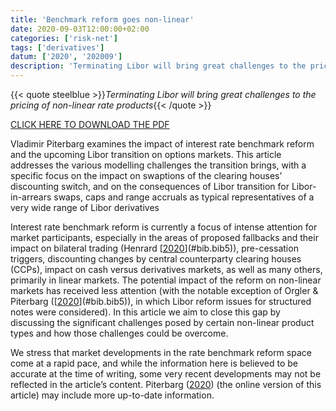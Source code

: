 ```yaml
---
title: 'Benchmark reform goes non-linear'
date: 2020-09-03T12:00:00+02:00
categories: ['risk-net']
tags: ['derivatives']
datum: ['2020', '202009']
description: 'Terminating Libor will bring great challenges to the pricing of non-linear rate products'
---
```


{{< quote steelblue >}}_Terminating Libor will bring great challenges to the pricing of non-linear rate products_{{< /quote >}}

[CLICK HERE TO DOWNLOAD THE PDF](https://d.docs.live.net/media/download/1049091)

Vladimir Piterbarg examines the impact of interest rate benchmark reform and the upcoming Libor transition on options markets. This article addresses the various modelling challenges the transition brings, with a specific focus on the impact on swaptions of the clearing houses’ discounting switch, and on the consequences of Libor transition for Libor-in-arrears swaps, caps and range accruals as typical representatives of a very wide range of Libor derivatives

Interest rate benchmark reform is currently a focus of intense attention for market participants, especially in the areas of proposed fallbacks and their impact on bilateral trading (Henrard [[2020](#bib.bib7)](#bib.bib5)), pre-cessation triggers, discounting changes by central counterparty clearing houses (CCPs), impact on cash versus derivatives markets, as well as many others, primarily in linear markets. The potential impact of the reform on non-linear markets has received less attention (with the notable exception of Orgler & Piterbarg ([[2020](#bib.bib7)](#bib.bib5)), in which Libor reform issues for structured notes were considered). In this article we aim to close this gap by discussing the significant challenges posed by certain non-linear product types and how those challenges could be overcome.

We stress that market developments in the rate benchmark reform space come at a rapid pace, and while the information here is believed to be accurate at the time of writing, some very recent developments may not be reflected in the article’s content. Piterbarg ([2020](#bib.bib9)) (the online version of this article) may include more up-to-date information.


